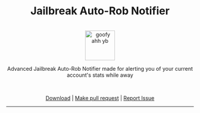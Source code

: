 <div align="center">
<h1>Jailbreak Auto-Rob Notifier</h1>

<br />

<a href="https://cdn.discordapp.com/attachments/995764976369279127/999846528468394004/7708-yb-angry2.png">
  <img
    height="80"
    width="80"
    alt="goofy ahh yb"
    src="https://cdn.discordapp.com/attachments/995764976369279127/999846528468394004/7708-yb-angry2.png"
  />
</a>

<p>Advanced Jailbreak Auto-Rob Notifier made for alerting you of your current account's stats while away</p>

<br />

[Download](https://pastebin.com/raw/SL2dArPf) | [Make pull request](https://github.com/3jm/jailbreak-auto-rob-notifier/compare) | [Report Issue](https://github.com/3jm/jailbreak-auto-rob-notifier/issues/new)

</div>

<hr />

